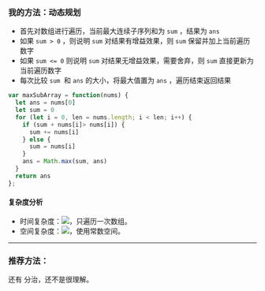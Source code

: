### 我的方法：动态规划
- 首先对数组进行遍历，当前最大连续子序列和为 `sum` ，结果为 `ans` 
- 如果 `sum > 0` ，则说明 `sum` 对结果有增益效果，则 `sum` 保留并加上当前遍历数字
- 如果 `sum <= 0` 则说明 `sum` 对结果无增益效果，需要舍弃，则 `sum` 直接更新为当前遍历数字
- 每次比较 `sum`  和 `ans` 的大小，将最大值置为 `ans` ，遍历结束返回结果

```javascript
var maxSubArray = function(nums) {
  let ans = nums[0]
  let sum = 0
  for (let i = 0, len = nums.length; i < len; i++) {
    if (sum + nums[i]> nums[i]) {
      sum += nums[i]
    } else {
      sum = nums[i]
    }
    ans = Math.max(sum, ans)
  }
  return ans
};
```

#### 复杂度分析

- 时间复杂度：![](https://cdn.nlark.com/yuque/__latex/7ba55e7c64a9405a0b39a1107e90ca94.svg#card=math&code=O%28n%29&height=20&width=36)，只遍历一次数组。
- 空间复杂度：![](https://cdn.nlark.com/yuque/__latex/5e079a28737d5dd019a3b8f6133ee55e.svg#card=math&code=O%281%29&height=20&width=34)，使用常数空间。

---

### 推荐方法：
还有 分治，还不是很理解。
